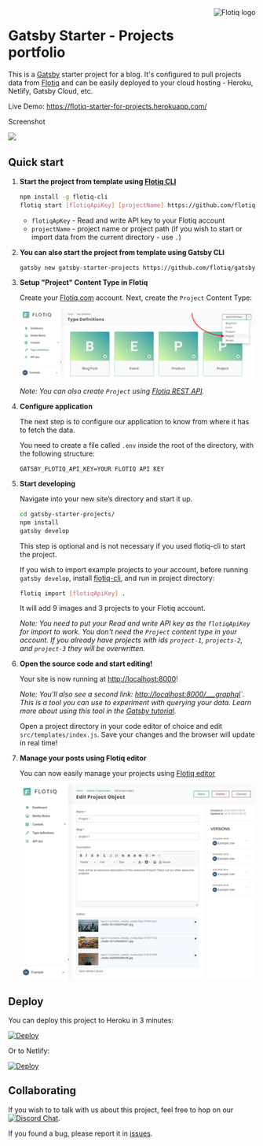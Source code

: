 <a href="https://flotiq.com/">
    <img src="https://editor.flotiq.com/fonts/fq-logo.svg" alt="Flotiq logo" title="Flotiq" align="right" height="60" />
</a>

Gatsby Starter - Projects portfolio
========================

This is a [Gatsby](https://gatsbyjs.org) starter project for a blog. It's configured to pull projects data from [Flotiq](https://flotiq.com) and can be easily deployed to your cloud hosting - Heroku, Netlify, Gatsby Cloud, etc.

Live Demo: https://flotiq-starter-for-projects.herokuapp.com/

Screenshot

<img src="https://github.com/flotiq/gatsby-starter-projects/raw/master/docs/flotiq-starter-projects.png" width=480 />

## Quick start

1. **Start the project from template using [Flotiq CLI]((https://github.com/flotiq/flotiq-cli))**

    ```bash
   npm install -g flotiq-cli
   flotiq start [flotiqApiKey] [projectName] https://github.com/flotiq/gatsby-starter-projects
    ```
   * `flotiqApKey` - Read and write API key to your Flotiq account      
   * `projectName` - project name or project path (if you wish to start or import data from the current directory - use `.`)

1. **You can also start the project from template using Gatsby CLI**
    
    ```bash
    gatsby new gatsby-starter-projects https://github.com/flotiq/gatsby-starter-projects
    ```
   
1. **Setup "Project" Content Type in Flotiq**

   Create your [Flotiq.com](https://flotiq.com) account. Next, create the `Project` Content Type:

   ![Blog Post content type in flotiq](docs/create-definition-project.png)
    
   _Note: You can also create `Project` using [Flotiq REST API](https://flotiq.com/docs/API/)._ 

1. **Configure application**

    The next step is to configure our application to know from where it has to fetch the data.
       
    You need to create a file called `.env` inside the root of the directory, with the following structure:

    ```
    GATSBY_FLOTIQ_API_KEY=YOUR FLOTIQ API KEY
    ```

1.  **Start developing**

    Navigate into your new site’s directory and start it up.

    ```sh
    cd gatsby-starter-projects/
    npm install
    gatsby develop
    ```
    
    This step is optional and is not necessary if you used flotiq-cli to start the project.
    
    If you wish to import example projects to your account, before running `gatsby develop`, install [flotiq-cli](https://github.com/flotiq/flotiq-cli), and run in project directory:
          
    ```sh
    flotiq import [flotiqApiKey] .
    ```
    
    It will add 9 images and 3 projects to your Flotiq account.
    
    _Note: You need to put your Read and write API key as the `flotiqApiKey` for import to work. You don't need the `Project` content type in your account. If you already have projects with ids `project-1`, `projects-2`, and `project-3` they will be overwritten._

   
1.  **Open the source code and start editing!**
    
    Your site is now running at [http://localhost:8000](http://localhost:8000)!
    
    _Note: You'll also see a second link: _[http://localhost:8000/___graphql](http://localhost:8000/___graphql)`_. This is a tool you can use to experiment with querying your data. Learn more about using this tool in the [Gatsby tutorial](https://www.gatsbyjs.org/tutorial/part-five/#introducing-graphiql)._
    
    Open a project directory in your code editor of choice and edit `src/templates/index.js`. Save your changes and the browser will update in real time!

1. **Manage your posts using Flotiq editor**
      
    You can now easily manage your projects using [Flotiq editor](https://editor.flotiq.com)
    
    ![Managing posts using Flotiq](docs/manage-projects.png)

## Deploy

  You can deploy this project to Heroku in 3 minutes:

  [![Deploy](https://www.herokucdn.com/deploy/button.svg)](https://heroku.com/deploy?template=https://github.com/flotiq/gatsby-starter-projects)
  
  Or to Netlify:
  
  [![Deploy](https://www.netlify.com/img/deploy/button.svg)](https://app.netlify.com/start/deploy?repository=https://github.com/flotiq/gatsby-starter-projects)


## Collaborating

   If you wish to to talk with us about this project, feel free to hop on our [![Discord Chat](https://img.shields.io/discord/682699728454025410.svg)](https://discord.gg/FwXcHnX).
   
   If you found a bug, please report it in [issues](https://github.com/flotiq/gatsby-starter-blog/issues).
